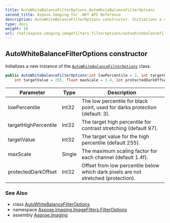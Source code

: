 ```yaml
---
title: AutoWhiteBalanceFilterOptions.AutoWhiteBalanceFilterOptions
second_title: Aspose.Imaging for .NET API Reference
description: AutoWhiteBalanceFilterOptions constructor. Initializes a new instance of the AutoWhiteBalanceFilterOptions class
type: docs
weight: 10
url: /net/aspose.imaging.imagefilters.filteroptions/autowhitebalancefilteroptions/autowhitebalancefilteroptions/
---
```

## AutoWhiteBalanceFilterOptions constructor

Initializes a new instance of the [`AutoWhiteBalanceFilterOptions`](../) class.

```csharp
public AutoWhiteBalanceFilterOptions(int lowPercentile = 3, int targetHighPercentile = 97, 
    int targetValue = 255, float maxScale = 1.4, int protectedDarkOffset = 10)
```

| Parameter | Type | Description |
| --- | --- | --- |
| lowPercentile | Int32 | The low percentile for black point, used for darks protection (default: 3). |
| targetHighPercentile | Int32 | The target high percentile for contrast stretching (default 97). |
| targetValue | Int32 | The target value for the high percentile (default 255). |
| maxScale | Single | The maximum scaling factor for each channel (default 1.4f). |
| protectedDarkOffset | Int32 | Offset from low percentile below which dark pixels are not stretched (protection). |

### See Also

* class [AutoWhiteBalanceFilterOptions](../)
* namespace [Aspose.Imaging.ImageFilters.FilterOptions](../../autowhitebalancefilteroptions/)
* assembly [Aspose.Imaging](../../../)


